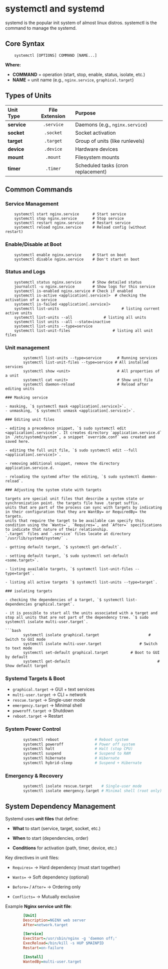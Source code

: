 # systemctl and systemd

systemd is the popular  init system of almost linux distros.
systemctl is the command to manage the systemd.


## Core Syntax

		systemctl [OPTIONS] COMMAND [NAME...]

**Where:**

- **COMMAND** = operation (start, stop, enable, status, isolate, etc.)    
- **NAME** = unit name (e.g., `nginx.service`, `graphical.target`)

## Types of Units

| Unit Type  |  File Extension  |  Purpose |
| :---        |    :----:   |          :--- |
| **service**  | `.service` |  Daemons (e.g., `nginx.service`) |
| **socket** | `.socket` |  Socket activation |
| **target** | `.target` | Group of units (like runlevels) |
| **device** | `.device` | Hardware devices |
| **mount** | `.mount` | Filesystem mounts |
| **timer** | `.timer` | Scheduled tasks (cron replacement) |

 
## Common Commands

### Service Management

		systemctl start nginx.service      # Start service
		systemctl stop nginx.service       # Stop service
		systemctl restart nginx.service    # Restart service
		systemctl reload nginx.service     # Reload config (without restart)

### Enable/Disable at Boot

		systemctl enable nginx.service     # Start on boot
		systemctl disable nginx.service    # Don't start on boot

### Status and Logs

		systemctl status nginx.service     # Show detailed status
		journalctl -u nginx.service        # Show logs for this service
		systemctl is-enabled nginx.service # Check if enabled
		systemctl is-active <application[.service]>  # checking the activation of a service
		systemctl is-failed <application[.service]>
		systemctl list-units							# listing current active units
		systemctl list-units --all				# listing all units
		systemctl list units --all --state=inactive
		systemctl list-units --type=service
		systemctl list-unit-files					# listing all unit files

### Unit management
```
		systemctl list-units --type=service       # Running services
		systemctl list-unit-files --type=service # All installed services
		systemctl show <unit>                     # All properties of a unit
		systemctl cat <unit>                      # Show unit file
		systemctl daemon-reload                   # Reload after editing units

### Masking service

- masking, `$ systemctl mask <application[.service]>`.
- unmasking, `$ systemctl unmask <application[.service]>`.

### Editing unit files

- editing a precedence snippet, `$ sudo systemctl edit <application[.service]>`. It creates directory `application.service.d` in `/etc/systemd/system`, a snippet `override.conf` was created and saved here.

- editing the full unit file, `$ sudo systemctl edit --full <application[.service]>`.

- removing additional snippet, remove the directory application.service.d.

- reloading the systemd after the editing, `$ sudo systemctl daemon-reload`.

### Adjusting the system state with targets

targets are special unit files that describe a system state or synchronization point. the targets file have .target suffix.
units that are part of the process can sync with targets by indicating in their configuration that they are WantBy= or RequiredBy= the targets.
units that require the target to be available can specify this condition using the `Wants=`, `Requires=`, and `After=` specifications to indicate that nature of their relationship.
`.target` files and `.service` files locate at directory `/usr/lib/systemd/system/` .

- getting default target, `$ systemctl get-default`.

- setting default target, `$ sudo systemctl set-default <some.target>`.

- listing available targets, `$ systemctl list-unit-files --type=target`.

- listing all active targets `$ systemctl list-units --type=target`.

### isolating targets

- checking the dependencies of a target, `$ systemctl list-dependencies graphical.target`.

- it is possible to start all the units associated with a target and stop all units that are not part of the dependency tree. `$ sudo systemctl isolate multi-user.target`.

```bash
		systemctl isolate graphical.target   					# Switch to GUI mode
		systemctl isolate multi-user.target  				# Switch to text mode
		systemctl set-default graphical.target 			# Boot to GUI by default
		systemctl get-default                						# Show default target
```

### Systemd Targets & Boot

-   `graphical.target` → GUI + text services
-   `multi-user.target` → CLI + network
-   `rescue.target` → Single-user mode
-   `emergency.target` → Minimal shell
-   `poweroff.target` → Shutdown
-   `reboot.target` → Restart

### System Power Control

```bash
		systemctl reboot                # Reboot system
		systemctl poweroff              # Power off system
		systemctl halt                  # Halt (stop CPU)
		systemctl suspend               # Suspend to RAM
		systemctl hibernate             # Hibernate
		systemctl hybrid-sleep          # Suspend + Hibernate
```

### Emergency & Recovery

```bash
		systemctl isolate rescue.target    # Single-user mode
		systemctl isolate emergency.target # Minimal shell (root only)
```

## System Dependency Management

Systemd uses **unit files** that define:

-   **What** to start (service, target, socket, etc.)
    
-   **When** to start (dependencies, order)
    
-   **Conditions** for activation (path, timer, device, etc.)
    

Key directives in unit files:

-   `Requires=` → Hard dependency (must start together)
    
-   `Wants=` → Soft dependency (optional)
    
-   `Before=` / `After=` → Ordering only
    
-   `Conflicts=` → Mutually exclusive
    

Example **Nginx service unit file**:

```ini
		[Unit]
		Description=NGINX web server
		After=network.target

		[Service]
		ExecStart=/usr/sbin/nginx -g 'daemon off;'
		ExecReload=/bin/kill -s HUP $MAINPID
		Restart=on-failure

		[Install]
		WantedBy=multi-user.target

```



<!--stackedit_data:
eyJoaXN0b3J5IjpbLTExNjc5NDExMjYsLTEyNjU0NjcxMzYsMT
EwMDA3MTYwNywtNzIzODEyOTAyLC0xMTE5Mjg1NzEzLDIwOTc4
MjM4OCwxNzA0MTMwNDAyLDExOTczOTI1NzZdfQ==
-->